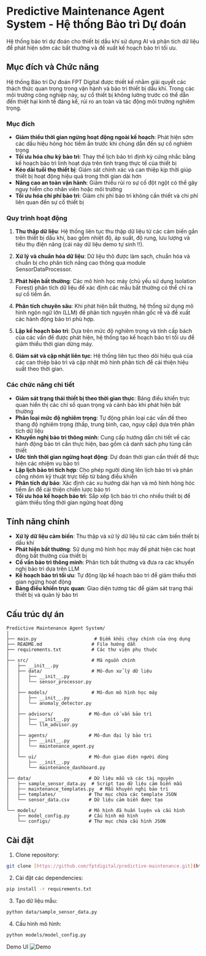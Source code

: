 # Predictive Maintenance Agent System - Hệ thống Bảo trì Dự đoán

Hệ thống bảo trì dự đoán cho thiết bị dầu khí sử dụng AI và phân tích dữ liệu để phát hiện sớm các bất thường và đề xuất kế hoạch bảo trì tối ưu.

## Mục đích và Chức năng

Hệ thống Bảo trì Dự đoán FPT Digital được thiết kế nhằm giải quyết các thách thức quan trọng trong vận hành và bảo trì thiết bị dầu khí. Trong các môi trường công nghiệp này, sự cố thiết bị không lường trước có thể dẫn đến thiệt hại kinh tế đáng kể, rủi ro an toàn và tác động môi trường nghiêm trọng.

### Mục đích

- **Giảm thiểu thời gian ngừng hoạt động ngoài kế hoạch**: Phát hiện sớm các dấu hiệu hỏng hóc tiềm ẩn trước khi chúng dẫn đến sự cố nghiêm trọng
- **Tối ưu hóa chu kỳ bảo trì**: Thay thế lịch bảo trì định kỳ cứng nhắc bằng kế hoạch bảo trì linh hoạt dựa trên tình trạng thực tế của thiết bị
- **Kéo dài tuổi thọ thiết bị**: Giám sát chính xác và can thiệp kịp thời giúp thiết bị hoạt động hiệu quả trong thời gian dài hơn
- **Nâng cao an toàn vận hành**: Giảm thiểu rủi ro sự cố đột ngột có thể gây nguy hiểm cho nhân viên hoặc môi trường
- **Tối ưu hóa chi phí bảo trì**: Giảm chi phí bảo trì không cần thiết và chi phí liên quan đến sự cố thiết bị

### Quy trình hoạt động

1. **Thu thập dữ liệu**: Hệ thống liên tục thu thập dữ liệu từ các cảm biến gắn trên thiết bị dầu khí, bao gồm nhiệt độ, áp suất, độ rung, lưu lượng và tiêu thụ điện năng (cái này dữ liệu demo tự sinh !!).

2. **Xử lý và chuẩn hóa dữ liệu**: Dữ liệu thô được làm sạch, chuẩn hóa và chuẩn bị cho phân tích nâng cao thông qua module SensorDataProcessor.

3. **Phát hiện bất thường**: Các mô hình học máy (chủ yếu sử dụng Isolation Forest) phân tích dữ liệu để xác định các mẫu bất thường có thể chỉ ra sự cố tiềm ẩn.

4. **Phân tích chuyên sâu**: Khi phát hiện bất thường, hệ thống sử dụng mô hình ngôn ngữ lớn (LLM) để phân tích nguyên nhân gốc rễ và đề xuất các hành động bảo trì phù hợp.

5. **Lập kế hoạch bảo trì**: Dựa trên mức độ nghiêm trọng và tính cấp bách của các vấn đề được phát hiện, hệ thống tạo kế hoạch bảo trì tối ưu để giảm thiểu thời gian dừng máy.

6. **Giám sát và cập nhật liên tục**: Hệ thống liên tục theo dõi hiệu quả của các can thiệp bảo trì và cập nhật mô hình phân tích để cải thiện hiệu suất theo thời gian.

### Các chức năng chi tiết

- **Giám sát trạng thái thiết bị theo thời gian thực**: Bảng điều khiển trực quan hiển thị các chỉ số quan trọng và cảnh báo khi phát hiện bất thường
- **Phân loại mức độ nghiêm trọng**: Tự động phân loại các vấn đề theo thang độ nghiêm trọng (thấp, trung bình, cao, nguy cấp) dựa trên phân tích dữ liệu
- **Khuyến nghị bảo trì thông minh**: Cung cấp hướng dẫn chi tiết về các hành động bảo trì cần thực hiện, bao gồm cả danh sách phụ tùng cần thiết
- **Ước tính thời gian ngừng hoạt động**: Dự đoán thời gian cần thiết để thực hiện các nhiệm vụ bảo trì
- **Lập lịch bảo trì tích hợp**: Cho phép người dùng lên lịch bảo trì và phân công nhóm kỹ thuật trực tiếp từ bảng điều khiển
- **Phân tích dự báo**: Xác định các xu hướng dài hạn và mô hình hỏng hóc tiềm ẩn để cải thiện chiến lược bảo trì
- **Tối ưu hóa kế hoạch bảo trì**: Sắp xếp lịch bảo trì cho nhiều thiết bị để giảm thiểu tổng thời gian ngừng hoạt động

## Tính năng chính

- **Xử lý dữ liệu cảm biến**: Thu thập và xử lý dữ liệu từ các cảm biến thiết bị dầu khí
- **Phát hiện bất thường**: Sử dụng mô hình học máy để phát hiện các hoạt động bất thường của thiết bị
- **Cố vấn bảo trì thông minh**: Phân tích bất thường và đưa ra các khuyến nghị bảo trì dựa trên LLM
- **Kế hoạch bảo trì tối ưu**: Tự động lập kế hoạch bảo trì để giảm thiểu thời gian ngừng hoạt động
- **Bảng điều khiển trực quan**: Giao diện tương tác để giám sát trạng thái thiết bị và quản lý bảo trì

## Cấu trúc dự án

```
Predictive Maintenance Agent System/
│
├── main.py                     # Điểm khởi chạy chính của ứng dụng
├── README.md                  # File hướng dẫn
├── requirements.txt           # Các thư viện phụ thuộc
│
├── src/                       # Mã nguồn chính
│   ├── __init__.py
│   ├── data/                  # Mô-đun xử lý dữ liệu
│   │   ├── __init__.py
│   │   └── sensor_processor.py
│   │
│   ├── models/                # Mô-đun mô hình học máy
│   │   ├── __init__.py
│   │   └── anomaly_detector.py
│   │
│   ├── advisors/             # Mô-đun cố vấn bảo trì
│   │   ├── __init__.py
│   │   └── llm_advisor.py
│   │
│   ├── agents/               # Mô-đun đại lý bảo trì
│   │   ├── __init__.py
│   │   └── maintenance_agent.py
│   │
│   └── ui/                   # Mô-đun giao diện người dùng
│       ├── __init__.py
│       └── maintenance_dashboard.py
│
├── data/                     # Dữ liệu mẫu và các tài nguyên
│   ├── sample_sensor_data.py  # Script tạo dữ liệu cảm biến mẫu
│   ├── maintenance_templates.py  # Mẫu khuyến nghị bảo trì
│   ├── templates/            # Thư mục chứa các template JSON
│   └── sensor_data.csv       # Dữ liệu cảm biến được tạo
│
└── models/                   # Mô hình đã huấn luyện và cấu hình
    ├── model_config.py       # Cấu hình mô hình 
    └── configs/              # Thư mục chứa cấu hình JSON 
```

## Cài đặt

1. Clone repository:

```bash
git clone [https://github.com/fptdigital/predictive-maintenance.git](https://github.com/ductai07/Predictive-Maintenance-Agent-System)
```

2. Cài đặt các dependencies:

```bash
pip install -r requirements.txt
```

3. Tạo dữ liệu mẫu:

```bash
python data/sample_sensor_data.py
```

4. Cấu hình mô hình:

```bash
python models/model_config.py
```
Demo UI
![Demo](https://github.com/ductai07/Predictive-Maintenance-Agent-System/blob/master/demo1.gif)
